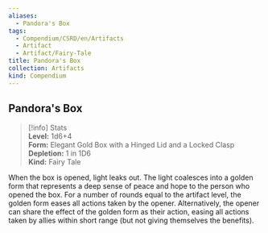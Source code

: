 ```yaml
---
aliases:
  - Pandora's Box
tags:
  - Compendium/CSRD/en/Artifacts
  - Artifact
  - Artifact/Fairy-Tale
title: Pandora's Box
collection: Artifacts
kind: Compendium
---
```

## Pandora's Box  
>[!info] Stats  
> **Level:** 1d6+4  
> **Form:** Elegant Gold Box with a Hinged Lid and a Locked Clasp  
> **Depletion:** 1 in 1D6  
> **Kind:** Fairy Tale
  
When the box is opened, light leaks out. The light coalesces into a golden form that represents a deep sense of peace and hope to the person who opened the box. For a number of rounds equal to the artifact level, the golden form eases all actions taken by the opener. Alternatively, the opener can share the effect of the golden form as their action, easing all actions taken by allies within short range (but not giving themselves the benefits).
